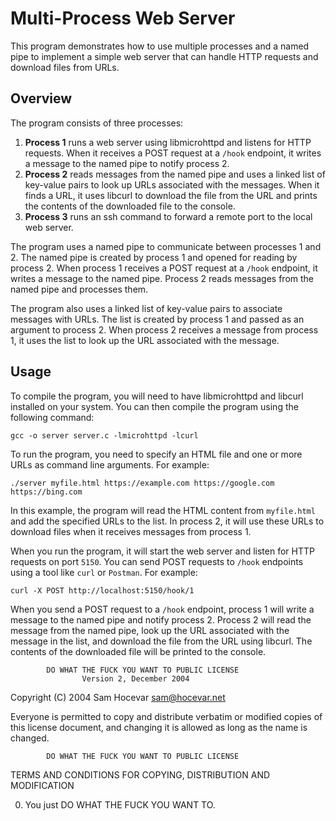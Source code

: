 # Multi-Process Web Server

This program demonstrates how to use multiple processes and a named pipe to implement a simple web server that can handle HTTP requests and download files from URLs.

## Overview

The program consists of three processes:

1. **Process 1** runs a web server using libmicrohttpd and listens for HTTP requests. When it receives a POST request at a `/hook` endpoint, it writes a message to the named pipe to notify process 2.
2. **Process 2** reads messages from the named pipe and uses a linked list of key-value pairs to look up URLs associated with the messages. When it finds a URL, it uses libcurl to download the file from the URL and prints the contents of the downloaded file to the console.
3. **Process 3** runs an ssh command to forward a remote port to the local web server.

The program uses a named pipe to communicate between processes 1 and 2. The named pipe is created by process 1 and opened for reading by process 2. When process 1 receives a POST request at a `/hook` endpoint, it writes a message to the named pipe. Process 2 reads messages from the named pipe and processes them.

The program also uses a linked list of key-value pairs to associate messages with URLs. The list is created by process 1 and passed as an argument to process 2. When process 2 receives a message from process 1, it uses the list to look up the URL associated with the message.

## Usage

To compile the program, you will need to have libmicrohttpd and libcurl installed on your system. You can then compile the program using the following command:

```
gcc -o server server.c -lmicrohttpd -lcurl
```

To run the program, you need to specify an HTML file and one or more URLs as command line arguments. For example:

```
./server myfile.html https://example.com https://google.com https://bing.com
```

In this example, the program will read the HTML content from `myfile.html` and add the specified URLs to the list. In process 2, it will use these URLs to download files when it receives messages from process 1.

When you run the program, it will start the web server and listen for HTTP requests on port `5150`. You can send POST requests to `/hook` endpoints using a tool like `curl` or `Postman`. For example:

```
curl -X POST http://localhost:5150/hook/1
```

When you send a POST request to a `/hook` endpoint, process 1 will write a message to the named pipe and notify process 2. Process 2 will read the message from the named pipe, look up the URL associated with the message in the list, and download the file from the URL using libcurl. The contents of the downloaded file will be printed to the console.


            DO WHAT THE FUCK YOU WANT TO PUBLIC LICENSE
                    Version 2, December 2004

 Copyright (C) 2004 Sam Hocevar <sam@hocevar.net>

 Everyone is permitted to copy and distribute verbatim or modified
 copies of this license document, and changing it is allowed as long
 as the name is changed.

            DO WHAT THE FUCK YOU WANT TO PUBLIC LICENSE
   TERMS AND CONDITIONS FOR COPYING, DISTRIBUTION AND MODIFICATION

  0. You just DO WHAT THE FUCK YOU WANT TO.
